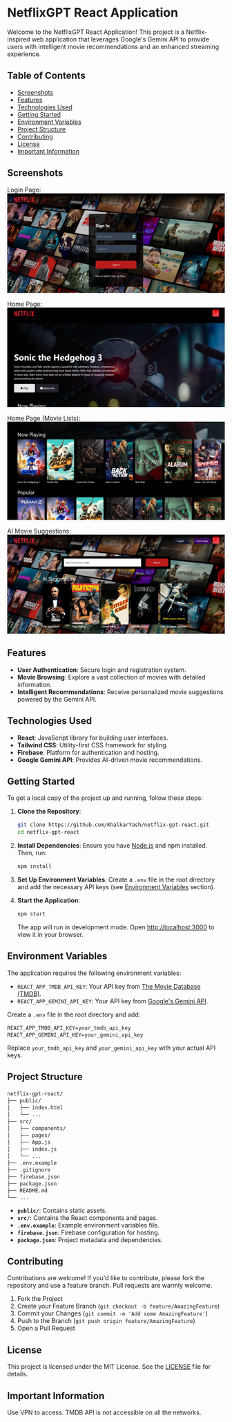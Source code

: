 # NetflixGPT React Application

Welcome to the NetflixGPT React Application! This project is a Netflix-inspired web application that leverages Google's Gemini API to provide users with intelligent movie recommendations and an enhanced streaming experience.

## Table of Contents

- [Screenshots](#screenshots)
- [Features](#features)
- [Technologies Used](#technologies-used)
- [Getting Started](#getting-started)
- [Environment Variables](#environment-variables)
- [Project Structure](#project-structure)
- [Contributing](#contributing)
- [License](#license)
- [Important Information](#important-information)

## Screenshots

Login Page:
![Screenshot 1](./public/NetflixGPT-1.PNG)

Home Page:
![Screenshot 2](./public/NetflixGPT-2.PNG)

Home Page (Movie Lists):
![Screenshot 3](./public/NetflixGPT-3.PNG)

AI Movie Suggestions:
![Screenshot 4](./public/NetflixGPT-4.PNG)

## Features

- **User Authentication**: Secure login and registration system.
- **Movie Browsing**: Explore a vast collection of movies with detailed information.
- **Intelligent Recommendations**: Receive personalized movie suggestions powered by the Gemini API.

## Technologies Used

- **React**: JavaScript library for building user interfaces.
- **Tailwind CSS**: Utility-first CSS framework for styling.
- **Firebase**: Platform for authentication and hosting.
- **Google Gemini API**: Provides AI-driven movie recommendations.

## Getting Started

To get a local copy of the project up and running, follow these steps:

1. **Clone the Repository**:

   ```bash
   git clone https://github.com/KhalkarYash/netflix-gpt-react.git
   cd netflix-gpt-react
   ```

2. **Install Dependencies**:
   Ensure you have [Node.js](https://nodejs.org/) and npm installed. Then, run:

   ```bash
   npm install
   ```

3. **Set Up Environment Variables**:
   Create a `.env` file in the root directory and add the necessary API keys (see [Environment Variables](#environment-variables) section).

4. **Start the Application**:
   ```bash
   npm start
   ```
   The app will run in development mode. Open [http://localhost:3000](http://localhost:3000) to view it in your browser.

## Environment Variables

The application requires the following environment variables:

- `REACT_APP_TMDB_API_KEY`: Your API key from [The Movie Database (TMDB)](https://www.themoviedb.org/).
- `REACT_APP_GEMINI_API_KEY`: Your API key from [Google's Gemini API](https://ai.google.dev/).

Create a `.env` file in the root directory and add:

```
REACT_APP_TMDB_API_KEY=your_tmdb_api_key
REACT_APP_GEMINI_API_KEY=your_gemini_api_key
```

Replace `your_tmdb_api_key` and `your_gemini_api_key` with your actual API keys.

## Project Structure

```
netflix-gpt-react/
├── public/
│   ├── index.html
│   └── ...
├── src/
│   ├── components/
│   ├── pages/
│   ├── App.js
│   ├── index.js
│   └── ...
├── .env.example
├── .gitignore
├── firebase.json
├── package.json
├── README.md
└── ...
```

- **`public/`**: Contains static assets.
- **`src/`**: Contains the React components and pages.
- **`.env.example`**: Example environment variables file.
- **`firebase.json`**: Firebase configuration for hosting.
- **`package.json`**: Project metadata and dependencies.

## Contributing

Contributions are welcome! If you'd like to contribute, please fork the repository and use a feature branch. Pull requests are warmly welcome.

1. Fork the Project
2. Create your Feature Branch (`git checkout -b feature/AmazingFeature`)
3. Commit your Changes (`git commit -m 'Add some AmazingFeature'`)
4. Push to the Branch (`git push origin feature/AmazingFeature`)
5. Open a Pull Request

## License

This project is licensed under the MIT License. See the [LICENSE](LICENSE) file for details.

## Important Information

Use VPN to access. TMDB API is not accessible on all the networks.
